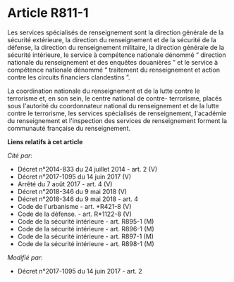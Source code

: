 # Article R811-1

Les services spécialisés de renseignement sont la direction générale de la sécurité extérieure, la direction du renseignement
et de la sécurité de la défense, la direction du renseignement militaire, la direction générale de la sécurité intérieure, le
service à compétence nationale dénommé “ direction nationale du renseignement et des enquêtes douanières ” et le service à
compétence nationale dénommé “ traitement du renseignement et action contre les circuits financiers clandestins ”.

La coordination nationale du renseignement et de la lutte contre le terrorisme et, en son sein, le centre national de contre-
terrorisme, placés sous l'autorité du coordonnateur national du renseignement et de la lutte contre le terrorisme, les
services spécialisés de renseignement, l'académie du renseignement et l'inspection des services de renseignement forment la
communauté française du renseignement.

**Liens relatifs à cet article**

_Cité par_:

  - Décret n°2014-833 du 24 juillet 2014 - art. 2 (V)
  - Décret n°2017-1095 du 14 juin 2017 (V)
  - Arrêté du 7 août 2017 - art. 4 (V)
  - Décret n°2018-346 du 9 mai 2018 (V)
  - Décret n°2018-346 du 9 mai 2018 - art. 4
  - Code de l'urbanisme - art. *R421-8 (V)
  - Code de la défense. - art. R*1122-8 (V)
  - Code de la sécurité intérieure - art. R895-1 (M)
  - Code de la sécurité intérieure - art. R896-1 (M)
  - Code de la sécurité intérieure - art. R897-1 (M)
  - Code de la sécurité intérieure - art. R898-1 (M)

_Modifié par_:

  - Décret n°2017-1095 du 14 juin 2017 - art. 2
